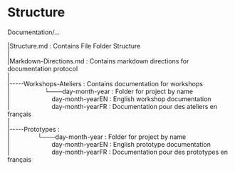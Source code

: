 # Structure

Documentation/...

|Structure.md : Contains File Folder Structure  
|  
|Markdown-Directions.md : Contains markdown directions for documentation protocol  
|   
|-----Workshops-Ateliers : Contains documentation for workshops   
|&nbsp;&nbsp;&nbsp;&nbsp;&nbsp;&nbsp;&nbsp;&nbsp;&nbsp;&nbsp;&nbsp;&nbsp;&nbsp;&nbsp;&nbsp;&nbsp;&nbsp;&nbsp;&nbsp;&nbsp;└───day-month-year : Folder for project by name   
|&nbsp;&nbsp;&nbsp;&nbsp;&nbsp;&nbsp;&nbsp;&nbsp;&nbsp;&nbsp;&nbsp;&nbsp;&nbsp;&nbsp;&nbsp;&nbsp;&nbsp;&nbsp;&nbsp;&nbsp;&nbsp;&nbsp;&nbsp;&nbsp;day-month-yearEN : English workshop documentation  
|&nbsp;&nbsp;&nbsp;&nbsp;&nbsp;&nbsp;&nbsp;&nbsp;&nbsp;&nbsp;&nbsp;&nbsp;&nbsp;&nbsp;&nbsp;&nbsp;&nbsp;&nbsp;&nbsp;&nbsp;&nbsp;&nbsp;&nbsp;&nbsp;day-month-yearFR : Documentation pour des ateliers en français  
|  
|-----Prototypes :   
|&nbsp;&nbsp;&nbsp;&nbsp;&nbsp;&nbsp;&nbsp;&nbsp;&nbsp;&nbsp;&nbsp;&nbsp;&nbsp;&nbsp;&nbsp;&nbsp;└───day-month-year : Folder for project by name   
|&nbsp;&nbsp;&nbsp;&nbsp;&nbsp;&nbsp;&nbsp;&nbsp;&nbsp;&nbsp;&nbsp;&nbsp;&nbsp;&nbsp;&nbsp;&nbsp;&nbsp;&nbsp;&nbsp;&nbsp;&nbsp;&nbsp;&nbsp;&nbsp;day-month-yearEN : English prototype documentation  
|&nbsp;&nbsp;&nbsp;&nbsp;&nbsp;&nbsp;&nbsp;&nbsp;&nbsp;&nbsp;&nbsp;&nbsp;&nbsp;&nbsp;&nbsp;&nbsp;&nbsp;&nbsp;&nbsp;&nbsp;&nbsp;&nbsp;&nbsp;&nbsp;day-month-yearFR : Documentation pour des prototypes en français  
